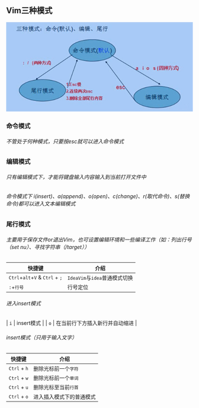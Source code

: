 

## Vim三种模式
![三种模式关系](./vim模式.png)

### 命令模式
###### 不管处于何种模式，只要按esc就可以进入命令模式
### 编辑模式
###### 只有编辑模式下，才能将键盘输入内容输入到当前打开文件中
###### 命令模式下 i(insert)、a(append)、o(open)、c(change)、r(取代命令)、s(替换命令)都可以进入文本编辑模式
### 尾行模式
###### 主要用于保存文件or退出Vim，也可设置编辑环境和一些编译工作（如：列出行号（set nu）、寻找字符串（/target））

| 快捷键           | 介绍                                                     |
| ---------------- | -------------------------------------------------------- |
| `Ctrl`+`alt`+`V` & `Ctrl` + `;`           | `IdeaVim`与`idea`普通模式切换                     |
| `:`+`行号`           | 行号定位              |
###### 进入insert模式
| `i`          | insert模式              |
| `o`          | 在当前行下方插入新行并自动缩进              |


###### insert模式（只用于输入文字）
| 快捷键           | 介绍                                                     |
| ---------------- | -------------------------------------------------------- |
| `Ctrl` + `h`          | 删除光标前一个`字符`              |
| `Ctrl` + `w`          | 删除光标前一个`单词`              |
| `Ctrl` + `u`          | 删除光标至当前`行首`              |
| `Ctrl` + `o`          | 进入插入模式下的普通模式            |
